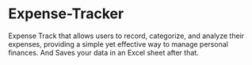 # Expense-Tracker
Expense Track that allows users to record, categorize, and analyze their expenses, providing a simple yet effective way to manage personal finances. And Saves your data in an Excel sheet after that.
